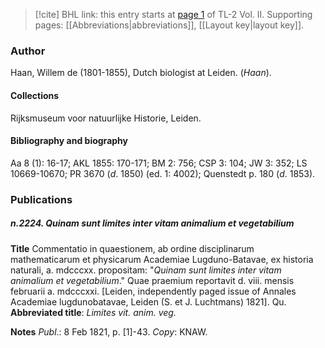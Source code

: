 > [!cite] BHL link: this entry starts at [page 1](https://www.biodiversitylibrary.org/item/103253#page/27/mode/1up) of TL-2 Vol. II.
> Supporting pages: [[Abbreviations|abbreviations]], [[Layout key|layout key]].

### Author

Haan, Willem de (1801-1855), Dutch biologist at Leiden. (*Haan*).

#### Collections

Rijksmuseum voor natuurlijke Historie, Leiden.

#### Bibliography and biography

Aa 8 (1): 16-17; AKL 1855: 170-171; BM 2: 756; CSP 3: 104; JW 3: 352; LS 10669-10670; PR 3670 (*d*. 1850) (ed. 1: 4002); Quenstedt p. 180 (*d*. 1853).

### Publications

##### n.2224. Quinam sunt limites inter vitam animalium et vegetabilium

**Title**
Commentatio in quaestionem, ab ordine disciplinarum mathematicarum et physicarum Academiae Lugduno-Batavae, ex historia naturali, a. mdcccxx. propositam: "*Quinam sunt limites inter vitam animalium et vegetabilium*." Quae praemium reportavit d. viii. mensis februarii a. mdcccxxi. \[Leiden, independently paged issue of Annales Academiae lugdunobatavae, Leiden (S. et J. Luchtmans) 1821\]. Qu.
**Abbreviated title**: *Limites vit. anim. veg.*

**Notes**
*Publ*.: 8 Feb 1821, p. \[1\]-43. *Copy*: KNAW.


